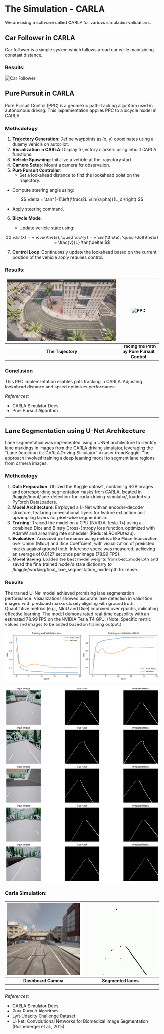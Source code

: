 # The Simulation - CARLA 

We are using a software called CARLA for various simulation validations.

## Car Follower in CARLA

Car follower is a simple system which follows a lead car while maintaining constant distance.

### Results:

![Car Follower](https://github.com/Zeista01/Advanced-Driving-Assistance-System-/blob/main/Results/carfollower.gif)

## Pure Pursuit in CARLA

Pure Pursuit Control (PPC) is a geometric path-tracking algorithm used in autonomous driving. This implementation applies PPC to a bicycle model in CARLA.

### Methodology
1. **Trajectory Generation**: Define waypoints as (x, y) coordinates using a dummy vehicle on autopilot.
2. **Visualization in CARLA**: Display trajectory markers using inbuilt CARLA functions.
3. **Vehicle Spawning**: Initialize a vehicle at the trajectory start.
4. **Camera Setup**: Mount a camera for observation.
5. **Pure Pursuit Controller**:
   - Set a lookahead distance to find the lookahead point on the trajectory.
  - Compute steering angle using:
  
  $$
  \delta = \tan^{-1}\left(\frac{2L \sin(\alpha)}{L_d}\right)
  $$

  - Apply steering command.

6. **Bicycle Model**:

   - Update vehicle state using:

  $$
  \dot{x} = v \cos(\theta), \quad \dot{y} = v \sin(\theta), \quad \dot{\theta} = \frac{v}{L} \tan(\delta)
  $$

7. **Control Loop**: Continuously update the lookahead based on the current position of the vehicle apply requires control.


### Results:

| ![Waypoints](https://github.com/Zeista01/Advanced-Driving-Assistance-System-/blob/main/Results/trajectory.png?raw=true) | ![PPC](https://github.com/Zeista01/Advanced-Driving-Assistance-System-/blob/main/Results/output2.gif?raw=true) |
|:---:|:---:|
| **The Trajectory** | **Tracing the Path by Pure Pursuit Control** |





### Conclusion
This PPC implementation enables path tracking in CARLA. Adjusting lookahead distance and speed optimizes performance.

*References:*
- CARLA Simulator Docs
- Pure Pursuit Algorithm



---

## Lane Segmentation using U-Net Architecture

Lane segmentation was implemented using a U-Net architecture to identify lane markings in images from the CARLA driving simulator, leveraging the "Lane Detection for CARLA Driving Simulator" dataset from Kaggle. The approach involved training a deep learning model to segment lane regions from camera images.

### Methodology
1. **Data Preparation**: Utilized the Kaggle dataset, containing RGB images and corresponding segmentation masks from CARLA, located in /kaggle/input/lane-detection-for-carla-driving-simulator/, loaded via PyTorch DataLoaders.
2. **Model Architecture**: Employed a U-Net with an encoder-decoder structure, featuring convolutional layers for feature extraction and upsampling layers for pixel-wise segmentation.
3. **Training**: Trained the model on a GPU (NVIDIA Tesla T4) using a combined Dice and Binary Cross-Entropy loss function, optimized with AdamW and a learning rate scheduler (ReduceLROnPlateau).
4. **Evaluation**: Assessed performance using metrics like Mean Intersection over Union (MIoU) and Dice Coefficient, with visualization of predicted masks against ground truth. Inference speed was measured, achieving an average of 0.0127 seconds per image (78.99 FPS).
5. **Model Saving**: Loaded the best model weights from best_model.pth and saved the final trained model's state dictionary to /kaggle/working/final_lane_segmentation_model.pth for reuse.

### Results
The trained U-Net model achieved promising lane segmentation performance. Visualizations showed accurate lane detection in validation images, with predicted masks closely aligning with ground truth. Quantitative metrics (e.g., MIoU and Dice) improved over epochs, indicating effective learning. The model demonstrated real-time capability with an estimated 78.99 FPS on the NVIDIA Tesla T4 GPU. (Note: Specific metric values and images to be added based on training output.)

![Results of U-Net](https://github.com/Zeista01/Advanced-Driving-Assistance-System-/blob/main/Results/MIoU%20and%20loss.png?raw=true)

![Results of U-Net](https://github.com/Zeista01/Advanced-Driving-Assistance-System-/blob/main/Results/lane%20seg.png?raw=true)


### Carla Simulation:

| ![rgb_camera](https://github.com/Zeista01/Advanced-Driving-Assistance-System-/blob/main/Results/rbg_output.gif?raw=true) | ![Segmented_lane](https://github.com/Zeista01/Advanced-Driving-Assistance-System-/blob/main/Results/segmented_lane.gif?raw=true) |
|:---:|:---:|
| **Dashboard Camera** | **Segmented lanes** |

---
*References:*
- CARLA Simulator Docs
- Pure Pursuit Algorithm
- Lyft-Udacity Challenge Dataset
- U-Net: Convolutional Networks for Biomedical Image Segmentation (Ronneberger et al., 2015)

